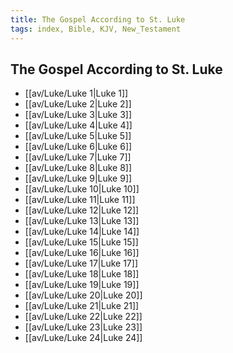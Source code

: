 ```yaml
---
title: The Gospel According to St. Luke
tags: index, Bible, KJV, New_Testament
---
```


## The Gospel According to St. Luke

- [[av/Luke/Luke 1|Luke 1]]
- [[av/Luke/Luke 2|Luke 2]]
- [[av/Luke/Luke 3|Luke 3]]
- [[av/Luke/Luke 4|Luke 4]]
- [[av/Luke/Luke 5|Luke 5]]
- [[av/Luke/Luke 6|Luke 6]]
- [[av/Luke/Luke 7|Luke 7]]
- [[av/Luke/Luke 8|Luke 8]]
- [[av/Luke/Luke 9|Luke 9]]
- [[av/Luke/Luke 10|Luke 10]]
- [[av/Luke/Luke 11|Luke 11]]
- [[av/Luke/Luke 12|Luke 12]]
- [[av/Luke/Luke 13|Luke 13]]
- [[av/Luke/Luke 14|Luke 14]]
- [[av/Luke/Luke 15|Luke 15]]
- [[av/Luke/Luke 16|Luke 16]]
- [[av/Luke/Luke 17|Luke 17]]
- [[av/Luke/Luke 18|Luke 18]]
- [[av/Luke/Luke 19|Luke 19]]
- [[av/Luke/Luke 20|Luke 20]]
- [[av/Luke/Luke 21|Luke 21]]
- [[av/Luke/Luke 22|Luke 22]]
- [[av/Luke/Luke 23|Luke 23]]
- [[av/Luke/Luke 24|Luke 24]]
